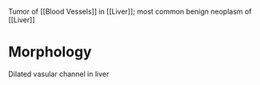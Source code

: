 Tumor of [[Blood Vessels]] in [[Liver]]; most common benign neoplasm of [[Liver]]

# Morphology
Dilated vasular channel in liver